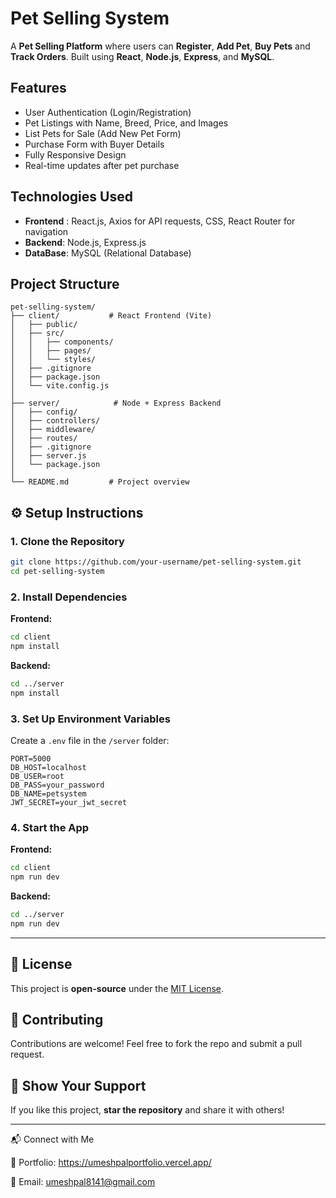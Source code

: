 # Pet Selling System

A **Pet Selling Platform** where users can **Register**, **Add Pet**, **Buy Pets** and **Track Orders**. Built using **React**, **Node.js**, **Express**, and **MySQL**.

## Features

- User Authentication (Login/Registration)
- Pet Listings with Name, Breed, Price, and Images
- List Pets for Sale (Add New Pet Form)
- Purchase Form with Buyer Details
- Fully Responsive Design
- Real-time updates after pet purchase

## Technologies Used

- **Frontend** : React.js, Axios for API requests, CSS, React Router for navigation
- **Backend**: Node.js, Express.js
- **DataBase**: MySQL (Relational Database)

## Project Structure

```
pet-selling-system/
├── client/           # React Frontend (Vite)
│   ├── public/
│   ├── src/
│   │   ├── components/
│   │   ├── pages/
│   │   └── styles/
│   ├── .gitignore
│   ├── package.json
│   └── vite.config.js
│
├── server/            # Node + Express Backend
│   ├── config/
│   ├── controllers/
│   ├── middleware/
│   ├── routes/
│   ├── .gitignore
│   ├── server.js
│   └── package.json
│
└── README.md         # Project overview
```

## ⚙️ Setup Instructions

### 1. Clone the Repository

```bash
git clone https://github.com/your-username/pet-selling-system.git
cd pet-selling-system
```

### 2. Install Dependencies

**Frontend:**

```bash
cd client
npm install
```

**Backend:**

```bash
cd ../server
npm install
```

### 3. Set Up Environment Variables

Create a `.env` file in the `/server` folder:

```env
PORT=5000
DB_HOST=localhost
DB_USER=root
DB_PASS=your_password
DB_NAME=petsystem
JWT_SECRET=your_jwt_secret
```

### 4. Start the App

**Frontend:**

```bash
cd client
npm run dev
```

**Backend:**

```bash
cd ../server
npm run dev
```

---

## 📜 License

This project is **open-source** under the [MIT License](LICENSE).

## 🤝 Contributing

Contributions are welcome! Feel free to fork the repo and submit a pull request.

## 🌟 Show Your Support

If you like this project, **star the repository** and share it with others!

---

📬 Connect with Me

💼 Portfolio: https://umeshpalportfolio.vercel.app/

📧 Email: umeshpal8141@gmail.com
